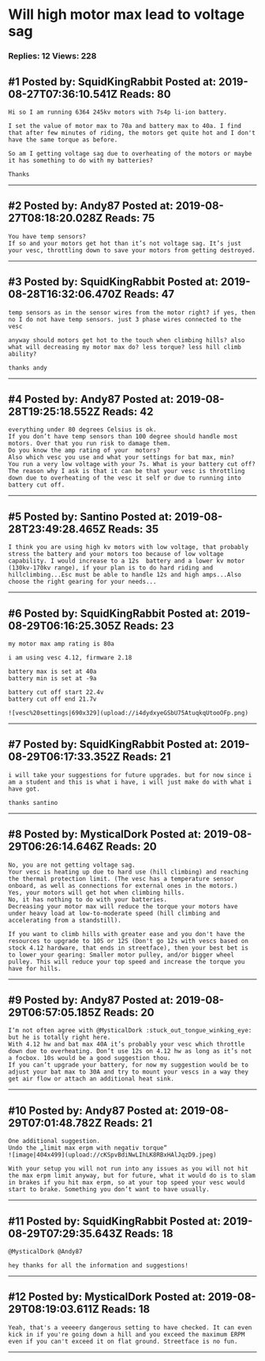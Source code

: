 # Will high motor max lead to voltage sag

### Replies: 12 Views: 228

## \#1 Posted by: SquidKingRabbit Posted at: 2019-08-27T07:36:10.541Z Reads: 80

```
Hi so I am running 6364 245kv motors with 7s4p li-ion battery. 

I set the value of motor max to 70a and battery max to 40a. I find that after few minutes of riding, the motors get quite hot and I don't have the same torque as before. 

So am I getting voltage sag due to overheating of the motors or maybe it has something to do with my batteries?

Thanks
```

---
## \#2 Posted by: Andy87 Posted at: 2019-08-27T08:18:20.028Z Reads: 75

```
You have temp sensors?
If so and your motors get hot than it’s not voltage sag. It’s just your vesc, throttling down to save your motors from getting destroyed.
```

---
## \#3 Posted by: SquidKingRabbit Posted at: 2019-08-28T16:32:06.470Z Reads: 47

```
temp sensors as in the sensor wires from the motor right? if yes, then no I do not have temp sensors. just 3 phase wires connected to the vesc

anyway should motors get hot to the touch when climbing hills? also what will decreasing my motor max do? less torque? less hill climb ability?

thanks andy
```

---
## \#4 Posted by: Andy87 Posted at: 2019-08-28T19:25:18.552Z Reads: 42

```
everything under 80 degrees Celsius is ok.
If you don’t have temp sensors than 100 degree should handle most motors. Over that you run risk to damage them.
Do you know the amp rating of your  motors?
Also which vesc you use and what your settings for bat max, min?
You run a very low voltage with your 7s. What is your battery cut off?
The reason why I ask is that it can be that your vesc is throttling down due to overheating of the vesc it self or due to running into battery cut off.
```

---
## \#5 Posted by: Santino Posted at: 2019-08-28T23:49:28.465Z Reads: 35

```
I think you are using high kv motors with low voltage, that probably stress the battery and your motors too because of low voltage capability. I would increase to a 12s  battery and a lower kv motor (130kv-170kv range), if your plan is to do hard riding and hillclimbing...Esc must be able to handle 12s and high amps...Also choose the right gearing for your needs...
```

---
## \#6 Posted by: SquidKingRabbit Posted at: 2019-08-29T06:16:25.305Z Reads: 23

```
my motor max amp rating is 80a

i am using vesc 4.12, firmware 2.18

battery max is set at 40a
battery min is set at -9a

battery cut off start 22.4v
battery cut off end 21.7v

![vesc%20settings|690x329](upload://i4dydxyeGSbU75AtuqkqUtooOFp.png)
```

---
## \#7 Posted by: SquidKingRabbit Posted at: 2019-08-29T06:17:33.352Z Reads: 21

```
i will take your suggestions for future upgrades. but for now since i am a student and this is what i have, i will just make do with what i have got. 

thanks santino
```

---
## \#8 Posted by: MysticalDork Posted at: 2019-08-29T06:26:14.646Z Reads: 20

```
No, you are not getting voltage sag. 
Your vesc is heating up due to hard use (hill climbing) and reaching the thermal protection limit. (The vesc has a temperature sensor onboard, as well as connections for external ones in the motors.)
Yes, your motors will get hot when climbing hills.
No, it has nothing to do with your batteries.
Decreasing your motor max will reduce the torque your motors have under heavy load at low-to-moderate speed (hill climbing and accelerating from a standstill).

If you want to climb hills with greater ease and you don't have the resources to upgrade to 10S or 12S (Don't go 12s with vescs based on stock 4.12 hardware, that ends in streetface), then your best bet is to lower your gearing: Smaller motor pulley, and/or bigger wheel pulley. This will reduce your top speed and increase the torque you have for hills.
```

---
## \#9 Posted by: Andy87 Posted at: 2019-08-29T06:57:05.185Z Reads: 20

```
I‘m not often agree with @MysticalDork :stuck_out_tongue_winking_eye: but he is totally right here.
With 4.12 hw and bat max 40A it’s probably your vesc which throttle down due to overheating. Don’t use 12s on 4.12 hw as long as it’s not a focbox. 10s would be a good suggestion thou.
If you can’t upgrade your battery, for now my suggestion would be to adjust your bat max to 30A and try to mount your vescs in a way they get air flow or attach an additional heat sink.
```

---
## \#10 Posted by: Andy87 Posted at: 2019-08-29T07:01:48.782Z Reads: 21

```
One additional suggestion.
Undo the „limit max erpm with negativ torque“
![image|404x499](upload://cKSpvBdiNwLIhLK8RBxHAlJqzD9.jpeg) 

With your setup you will not run into any issues as you will not hit the max erpm limit anyway, but for future, what it would do is to slam in brakes if you hit max erpm, so at your top speed your vesc would start to brake. Something you don’t want to have usually.
```

---
## \#11 Posted by: SquidKingRabbit Posted at: 2019-08-29T07:29:35.643Z Reads: 18

```
@MysticalDork @Andy87

hey thanks for all the information and suggestions!
```

---
## \#12 Posted by: MysticalDork Posted at: 2019-08-29T08:19:03.611Z Reads: 18

```
Yeah, that's a veeeery dangerous setting to have checked. It can even kick in if you're going down a hill and you exceed the maximum ERPM even if you can't exceed it on flat ground. Streetface is no fun.
```

---
